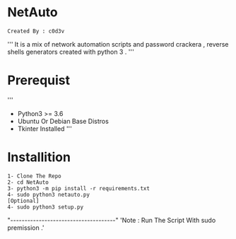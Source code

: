 # NetAuto
`Created By : c0d3v`


'''
It is a mix of network automation scripts and password crackera , reverse shells generators created with python 3 .
'''

# Prerequist
'''
- Python3 >= 3.6
- Ubuntu Or Debian Base Distros
- Tkinter Installed 
'''

# Installition 
 ```
1- Clone The Repo 
2- cd NetAuto
3- python3 -m pip install -r requirements.txt
4- sudo python3 netauto.py
[Optional]
4- sudo python3 setup.py
```
"-------------------------------------"
'Note : Run The Script With sudo premission .'

